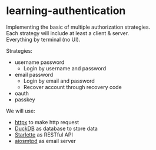 # learning-authentication
Implementing the basic of multiple authorization strategies.  
Each strategy will include at least a client & server.  
Everything by terminal (no UI).  

Strategies:
- username password
    - Login by username and password
- email password
    - Login by email and password
    - Recover account through recovery code
- oauth
- passkey

We will use:
- [httpx](https://www.python-httpx.org/) to make http request
- [DuckDB](https://duckdb.org/) as database to store data
- [Starlette](https://www.starlette.io/) as RESTful API
- [aiosmtpd](https://aiosmtpd.aio-libs.org/en/latest/) as email server
